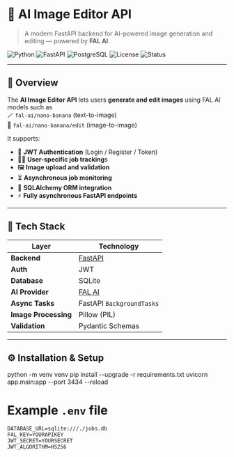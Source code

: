 # 🧠 AI Image Editor API  
> A modern FastAPI backend for AI-powered image generation and editing — powered by **FAL AI**.

![Python](https://img.shields.io/badge/Python-3.10%2B-blue?logo=python)
![FastAPI](https://img.shields.io/badge/FastAPI-0.115+-009688?logo=fastapi)
![PostgreSQL](https://img.shields.io/badge/Database-PostgreSQL-336791?logo=postgresql)
![License](https://img.shields.io/badge/License-MIT-green)
![Status](https://img.shields.io/badge/Status-Production_Ready-success)

---

## 🌟 Overview

The **AI Image Editor API** lets users **generate and edit images** using FAL AI models such as  
🪄 `fal-ai/nano-banana` (text-to-image)  
🎨 `fal-ai/nano-banana/edit` (image-to-image)

It supports:

- 🔐 **JWT Authentication** (Login / Register / Token)
- 🧑‍💻 **User-specific job tracking**s
- 🖼️ **Image upload and validation**
- ⏳ **Asynchronous job monitoring**
- 💾 **SQLAlchemy ORM integration**
- ⚡ **Fully asynchronous FastAPI endpoints**

---

## 🧰 Tech Stack

| Layer | Technology |
|-------|-------------|
| **Backend** | [FastAPI](https://fastapi.tiangolo.com/) |
| **Auth** | JWT |
| **Database** | SQLite |
| **AI Provider** | [FAL AI](https://fal.ai) |
| **Async Tasks** | FastAPI `BackgroundTasks` |
| **Image Processing** | Pillow (PIL) |
| **Validation** | Pydantic Schemas |

---

## ⚙️ Installation & Setup


python -m venv venv
pip install --upgrade -r requirements.txt
uvicorn app.main:app --port 3434 --reload

# Example `.env` file

```env
DATABASE_URL=sqlite:///./jobs.db
FAL_KEY=YOURAPIKEY
JWT_SECRET=YOURSECRET
JWT_ALGORITHM=HS256

